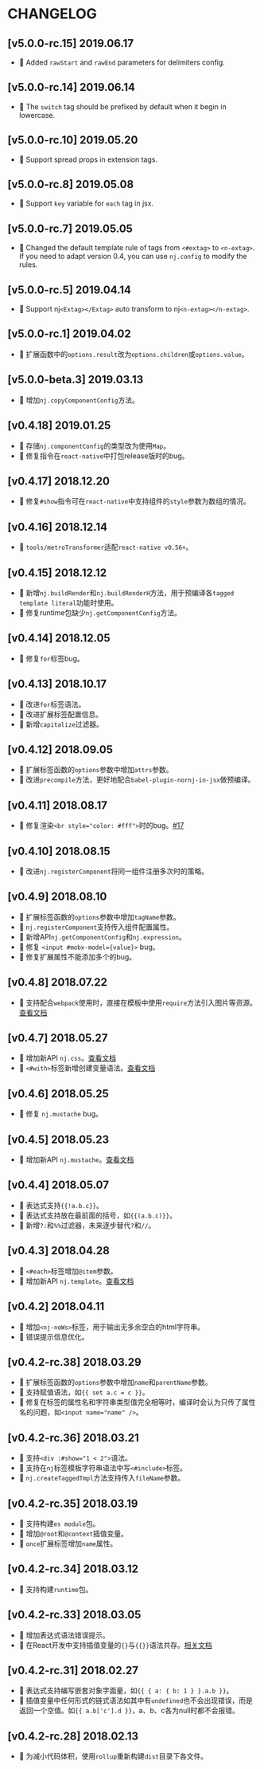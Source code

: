 # CHANGELOG

## [v5.0.0-rc.15] 2019.06.17

* 🌟 Added `rawStart` and `rawEnd` parameters for delimiters config.

## [v5.0.0-rc.14] 2019.06.14

* 🌟 The `switch` tag should be prefixed by default when it begin in lowercase.

## [v5.0.0-rc.10] 2019.05.20

* 🌟 Support spread props in extension tags.

## [v5.0.0-rc.8] 2019.05.08

* 🌟 Support `key` variable for `each` tag in jsx.

## [v5.0.0-rc.7] 2019.05.05

* 🌟 Changed the default template rule of tags from `<#extag>` to `<n-extag>`. If you need to adapt version 0.4, you can use `nj.config` to modify the rules.

## [v5.0.0-rc.5] 2019.04.14

* 🌟 Support nj`<Extag></Extag>` auto transform to nj`<n-extag></n-extag>`.

## [v5.0.0-rc.1] 2019.04.02

* 🌟 扩展函数中的`options.result`改为`options.children`或`options.value`。

## [v5.0.0-beta.3] 2019.03.13

* 🌟 增加`nj.copyComponentConfig`方法。

## [v0.4.18] 2019.01.25

* 🌟 存储`nj.componentConfig`的类型改为使用`Map`。
* 🐞 修复指令在`react-native`中打包release版时的bug。

## [v0.4.17] 2018.12.20

* 🐞 修复`#show`指令可在`react-native`中支持组件的`style`参数为数组的情况。

## [v0.4.16] 2018.12.14

* 🐞 `tools/metroTransformer`适配`react-native v0.56+`。

## [v0.4.15] 2018.12.12

* 🌟 新增`nj.buildRender`和`nj.buildRenderH`方法，用于预编译各`tagged template literal`功能时使用。
* 🐞 修复runtime包缺少`nj.getComponentConfig`方法。

## [v0.4.14] 2018.12.05

* 🐞 修复`for`标签bug。

## [v0.4.13] 2018.10.17

* 🌟 改进`for`标签语法。
* 🌟 改进扩展标签配置信息。
* 🌟 新增`capitalize`过滤器。

## [v0.4.12] 2018.09.05

* 🌟 扩展标签函数的`options`参数中增加`attrs`参数。
* 🌟 改进`precompile`方法，更好地配合`babel-plugin-nornj-in-jsx`做预编译。

## [v0.4.11] 2018.08.17

* 🐞 修复渲染`<br style="color: #fff">`时的bug。[#17](https://github.com/joe-sky/nornj/issues/17)

## [v0.4.10] 2018.08.15

* 🐞 改进`nj.registerComponent`将同一组件注册多次时的策略。

## [v0.4.9] 2018.08.10

* 🌟 扩展标签函数的`options`参数中增加`tagName`参数。
* 🌟 `nj.registerComponent`支持传入组件配置属性。
* 🌟 新增API`nj.getComponentConfig`和`nj.expression`。
* 🐞 修复 `<input #mobx-model={value}>` bug。
* 🐞 修复扩展属性不能添加多个的bug。

## [v0.4.8] 2018.07.22

* 🌟 支持配合`webpack`使用时，直接在模板中使用`require`方法引入图片等资源。[查看文档](https://joe-sky.github.io/nornj-guide/api/webpack.html#%E5%9C%A8%E5%8D%95%E6%96%87%E4%BB%B6%E6%A8%A1%E6%9D%BF%E4%B8%AD%E5%BC%95%E5%85%A5%E5%9B%BE%E7%89%87%E7%AD%89%E8%B5%84%E6%BA%90)

## [v0.4.7] 2018.05.27

* 🌟 增加新API `nj.css`。[查看文档](https://joe-sky.github.io/nornj-guide/templateSyntax/templateString.html#njcss)
* 🌟 `<#with>`标签新增创建变量语法。[查看文档](https://joe-sky.github.io/nornj-guide/templateSyntax/built-inExtensionTag.html#with)

## [v0.4.6] 2018.05.25

* 🐞 修复 `nj.mustache` bug。

## [v0.4.5] 2018.05.23

* 🌟 增加新API `nj.mustache`。[查看文档](https://joe-sky.github.io/nornj-guide/templateSyntax/templateString.html#njmustache)

## [v0.4.4] 2018.05.07

* 🌟 表达式支持`{{!a.b.c}}`。
* 🌟 表达式支持放在最前面的括号，如`{{(a.b.c)}}`。
* 🌟 新增`?:`和`%%`过滤器，未来逐步替代`?`和`//`。

## [v0.4.3] 2018.04.28

* 🌟 `<#each>`标签增加`@item`参数。
* 🌟 增加新API `nj.template`。[查看文档](https://joe-sky.github.io/nornj-guide/templateSyntax/templateString.html#njtemplate)

## [v0.4.2] 2018.04.11

* 🌟 增加`<nj-noWs>`标签，用于输出无多余空白的html字符串。
* 🌟 错误提示信息优化。

## [v0.4.2-rc.38] 2018.03.29

* 🌟 扩展标签函数的`options`参数中增加`name`和`parentName`参数。
* 🌟 支持赋值语法，如`{{ set a.c = c }}`。
* 🐞 修复在标签的属性名和字符串类型值完全相等时，编译时会认为只传了属性名的问题，如`<input name="name" />`。

## [v0.4.2-rc.36] 2018.03.21

* 🌟 支持`<div :#show="1 < 2">`语法。
* 🌟 支持在`nj`标签模板字符串语法中写`<#include>`标签。
* 🌟 `nj.createTaggedTmpl`方法支持传入`fileName`参数。

## [v0.4.2-rc.35] 2018.03.19

* 🌟 支持构建`es module`包。
* 🌟 增加`@root`和`@context`插值变量。
* 🌟 `once`扩展标签增加`name`属性。

## [v0.4.2-rc.34] 2018.03.12

* 🌟 支持构建`runtime`包。

## [v0.4.2-rc.33] 2018.03.05

* 🌟 增加表达式语法错误提示。
* 🌟 在React开发中支持插值变量的`{}`与`{{}}`语法共存。[相关文档](https://joe-sky.github.io/nornj-guide/templateSyntax/variable.html)

## [v0.4.2-rc.31] 2018.02.27

* 🌟 表达式支持编写嵌套对象字面量，如`{{ { a: { b: 1 } }.a.b }}`。
* 🌟 插值变量中任何形式的链式语法如其中有`undefined`也不会出现错误，而是返回一个空值。如`{{ a.b['c'].d }}`，a、b、c各为null时都不会报错。

## [v0.4.2-rc.28] 2018.02.13

* 🌟 为减小代码体积，使用`rollup`重新构建`dist`目录下各文件。